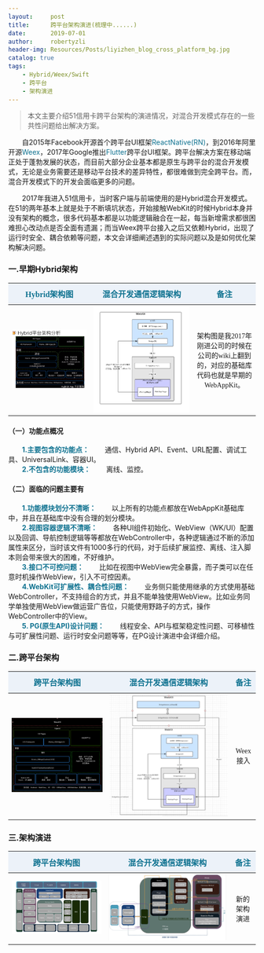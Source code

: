 ```yaml
---
layout:     post
title:      跨平台架构演进(梳理中......)  
date:       2019-07-01
author:     robertyzli
header-img: Resources/Posts/liyizhen_blog_cross_platform_bg.jpg
catalog: true
tags:
    - Hybrid/Weex/Swift
    - 跨平台
    - 架构演进 
---
```


<style>
  table {
      width: 100%; /*表格宽度*/
      border-collapse: collapse; /*使用单一线条的边框*/
      empty-cells: show; /*单元格无内容依旧绘制边框*/
  }
	
  table th,td {
    height: 35px; /*统一每一行的默认高度*/
  }
	
  table th {
      font-weight: bold; /*加粗*/
      text-align: center !important; /*内容居中，加上 !important 避免被 Markdown 样式覆盖*/
      white-space: nowrap; /*表头内容强制在一行显示*/
      font-size:16px;font-family:"Times New Roman", Times, serif !important;
      background: #ECF2F9; /*背景色*/
      color:#0F7290;
  }
  
   table td {
      text-align: center !important; /*内容居中，加上 !important 避免被 Markdown 样式覆盖*/
      font-size:14px;font-family:"Times New Roman", Times, serif !important;
  }
	
  /* 隔行变色 */
  table tbody tr:nth-child(2n) {
      background: #F4F7FB; 
  }
  /* 悬浮变色 */
  /*table tr:hover {
      background: #B2B2B2; 
  }*/
	
  /* 首列不换行 */
  table td:nth-child(1) {
      white-space: nowrap; 
  }
  /* 指定列宽度 */
  /*table th:nth-of-type(2) {
    	width: 200px;
     white-space: nowrap;
  }*/
  </style>  

> 本文主要介绍51信用卡跨平台架构的演进情况，对混合开发模式存在的一些共性问题给出解决方案。

&ensp;&ensp;&ensp;&ensp;自2015年Facebook开源首个跨平台UI框架<font style="color:#0F7290">ReactNative(RN)</font>，到2016年阿里开源<font style="color:#0F7290">Weex</font>，2017年Google推出<font style="color:#0F7290">Flutter</font>跨平台UI框架。跨平台解决方案在移动端正处于蓬勃发展的状态，而目前大部分企业基本都是原生与跨平台的混合开发模式，无论是业务需要还是移动平台技术的差异特性，都很难做到完全跨平台。而，混合开发模式下的开发会面临更多的问题。

&ensp;&ensp;&ensp;&ensp;2017年我进入51信用卡，当时客户端与前端使用的是Hybrid混合开发模式。在51的两年基本上就是处于不断填坑状态，开始接触WebKit的时候Hybrid本身并没有架构的概念，很多代码基本都是以功能逻辑融合在一起，每当新增需求都很困难担心改动点是否全面有遗漏；而当Weex跨平台接入之后又依赖Hybrid，出现了运行时安全、耦合依赖等问题，本文会详细阐述遇到的实际问题以及是如何优化架构解决问题。

###   一.早期Hybrid架构 
  
<table>
    <thead>
        <tr>
            <th>Hybrid架构图</th>
            <th>混合开发通信逻辑架构</th>
            <th>备注</th>
        </tr>
    </thead>
    <tbody>
        <tr>
            <td><img src="/Resources/Posts/liyizhen_blog_cross_platform_old.png"/></td>
            <td><img src="/Resources/Posts/liyizhen_blog_cross_platform_old_pg.png"/></td>
            <td>架构图是我2017年刚进公司的时候在公司的wiki上翻到的，对应的基础库代码也就是早期的WebAppKit。</td>
        </tr>
    </tbody>
</table>

#### （一）功能点概况      
<font style="color:#0F7290;font-weight:bold;">&ensp;&ensp;&ensp;&ensp;1.主要包含的功能点：</font>
&ensp;&ensp;&ensp;&ensp;通信、Hybrid API、Event、URL配置、调试工具、UniversalLink、容器UI。    
<font style="color:#0F7290;font-weight:bold;">&ensp;&ensp;&ensp;&ensp;2.不包含的功能模块：</font>
&ensp;&ensp;&ensp;&ensp;离线、监控。 

#### （二）面临的问题主要有      
<font style="color:#0F7290;font-weight:bold;">&ensp;&ensp;&ensp;&ensp;1.功能模块划分不清晰：</font>
&ensp;&ensp;&ensp;&ensp;以上所有的功能点都放在WebAppKit基础库中，并且在基础库中没有合理的划分模块。    
<font style="color:#0F7290;font-weight:bold;">&ensp;&ensp;&ensp;&ensp;2.视图容器逻辑不清晰：</font>
&ensp;&ensp;&ensp;&ensp;各种UI组件初始化、WebView（WK/UI）配置以及回调、导航控制逻辑等等都放在WebController中，各种逻辑通过不断的添加属性来区分，当时该文件有1000多行的代码，对于后续扩展监控、离线、注入脚本则会带来很大的困难，不好维护。       
<font style="color:#0F7290;font-weight:bold;">&ensp;&ensp;&ensp;&ensp;3.接口不可控问题：</font>
&ensp;&ensp;&ensp;&ensp;比如在视图中WebView完全暴露，而子类可以在任意时机操作WebView，引入不可控因素。     
<font style="color:#0F7290;font-weight:bold;">&ensp;&ensp;&ensp;&ensp;4.WebKit可扩展性、耦合性问题：</font>
&ensp;&ensp;&ensp;&ensp;业务侧只能使用继承的方式使用基础WebController，不支持组合的方式，并且不能单独使用WebView。比如业务同学单独使用WebView做运营广告位，只能使用野路子的方式，操作WebController中的View。      
<font style="color:#0F7290;font-weight:bold;">&ensp;&ensp;&ensp;&ensp;5. PG(原生API)设计问题：</font>
&ensp;&ensp;&ensp;&ensp;线程安全、API与框架稳定性问题、可移植性与可扩展性问题、运行时安全问题等等，在PG设计演进中会详细介绍。   

###  二.跨平台架构    
<table>
    <thead>
        <tr>
            <th>跨平台架构图</th>
            <th>混合开发通信逻辑架构</th>
            <th>备注</th>
        </tr>
    </thead>
    <tbody>
        <tr>
            <td><img src="/Resources/Posts/liyizhen_blog_cross_platform_weex_hybrid.png"/></td>
            <td><img src="/Resources/Posts/liyizhen_blog_cross_platform_weex_hybrid_pg.png"/></td>
            <td>Weex接入</td>
        </tr>
    </tbody>
</table>

###  三.架构演进  

<table>
    <thead>
        <tr>
            <th>跨平台架构图</th>
            <th>混合开发通信逻辑架构</th>
            <th>备注</th>
        </tr>
    </thead>
    <tbody>
        <tr>
            <td><img src="/Resources/Posts/liyizhen_blog_cross_platform_new.jpg"/></td>
            <td><img src="/Resources/Posts/liyizhen_blog_cross_platform_pg_core.jpg"/></td>
            <td>新的架构演进</td>
        </tr>
    </tbody>
</table>


<!-- ####  1.Hybrid容器    
UI层：WebView（WK/UI）、组件（加载loading、异常错误、进度条等）、Controller、WebView接口扩展   
Engine层：主要处理Web容器基础逻辑，分为WKEngine、UIEngine，比如离线、监控、注入脚本、路由、与PGCore层的通信等核心逻辑。  
注入脚本模块：区分WKWebView注入脚本、UIWebView注入脚本（与离线技术方案相似，涉及业务敏感性所以不透露太多）。  
Data层：处理WebUA与Cookie的问题。 -->

<!-- ####  2.Weex容器   

####  3.头部容器  

####  4.离线

####  5.EventBus  

###  四.PG设计演进 -->

